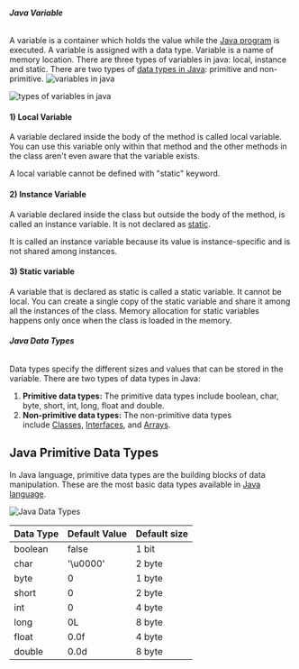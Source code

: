 ###### **Java Variable**
A variable is a container which holds the value while the [Java program](https://www.javatpoint.com/simple-program-of-java) is executed. A variable is assigned with a data type.
Variable is a name of memory location. There are three types of variables in java: local, instance and static.
There are two types of [data types in Java](https://www.javatpoint.com/java-data-types): primitive and non-primitive.
![variables in java](https://static.javatpoint.com/core/images/variable.png)

![types of variables in java](https://static.javatpoint.com/core/images/types-of-variables1.png)

#### 1) Local Variable

A variable declared inside the body of the method is called local variable. You can use this variable only within that method and the other methods in the class aren't even aware that the variable exists.

A local variable cannot be defined with "static" keyword.

#### 2) Instance Variable

A variable declared inside the class but outside the body of the method, is called an instance variable. It is not declared as [static](https://www.javatpoint.com/static-keyword-in-java).

It is called an instance variable because its value is instance-specific and is not shared among instances.

#### 3) Static variable

A variable that is declared as static is called a static variable. It cannot be local. You can create a single copy of the static variable and share it among all the instances of the class. Memory allocation for static variables happens only once when the class is loaded in the memory.


###### **Java Data Types**

Data types specify the different sizes and values that can be stored in the variable. There are two types of data types in Java:

1. **Primitive data types:** The primitive data types include boolean, char, byte, short, int, long, float and double.
2. **Non-primitive data types:** The non-primitive data types include [Classes](https://www.javatpoint.com/object-and-class-in-java), [Interfaces](https://www.javatpoint.com/interface-in-java), and [Arrays](https://www.javatpoint.com/array-in-java).

## Java Primitive Data Types

In Java language, primitive data types are the building blocks of data manipulation. These are the most basic data types available in [Java language](https://www.javatpoint.com/java-tutorial).

![Java Data Types](https://static.javatpoint.com/images/java-data-types.png)

|**Data Type**|**Default Value**|**Default size**|
|---|---|---|
|boolean|false|1 bit|
|char|'\u0000'|2 byte|
|byte|0|1 byte|
|short|0|2 byte|
|int|0|4 byte|
|long|0L|8 byte|
|float|0.0f|4 byte|
|double|0.0d|8 byte|
